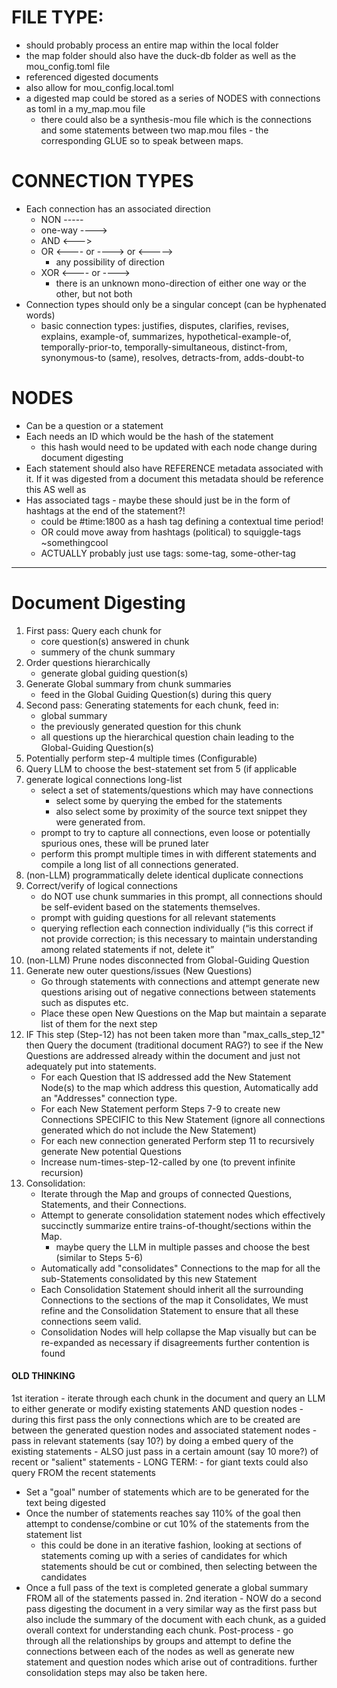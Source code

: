 


# FILE TYPE:
 - should probably process an entire map within the local folder 
 - the map folder should also have the duck-db folder as well as the mou_config.toml file
 - referenced digested documents
 - also allow for mou_config.local.toml
 - a digested map could be stored as a series of NODES with connections as toml
   in a my_map.mou file 
    - there could also be a synthesis-mou file which is the connections and some
      statements between two map.mou files - the corresponding GLUE so to speak
      between maps.

# CONNECTION TYPES
 - Each connection has an associated direction 
    - NON      -----
    - one-way  ---->
    - AND      <--->
    - OR       <---- or ----> or <----->
       - any possibility of direction
    - XOR      <---- or ---->
       - there is an unknown mono-direction of either one way or the other, but
         not both
 - Connection types should only be a singular concept (can be hyphenated words)
    - basic connection types: 
       justifies, disputes, clarifies, revises, explains, example-of, summarizes,
       hypothetical-example-of, temporally-prior-to, temporally-simultaneous,
       distinct-from, synonymous-to (same), resolves, detracts-from,
       adds-doubt-to

# NODES
 - Can be a question or a statement
 - Each needs an ID which would be the hash of the statement
    - this hash would need to be updated with each node change during document
      digesting
 - Each statement should also have REFERENCE metadata associated with it. If it
   was digested from a document this metadata should be reference this AS well
   as 
 - Has associated tags - maybe these should just be in the form of hashtags at
   the end of the statement?! 
     - could be #time:1800 as a hash tag defining a contextual time period!
     - OR could move away from hashtags (political) to squiggle-tags ~somethingcool 
     - ACTUALLY probably just use tags: some-tag, some-other-tag

-----------------------
# Document Digesting

1. First pass: Query each chunk for 
    - core question(s) answered in chunk
    - summery of the chunk summary
2. Order questions hierarchically
    - generate global guiding question(s)
3. Generate Global summary from chunk summaries
    - feed in the Global Guiding Question(s) during this query
4. Second pass: Generating statements for each chunk, feed in: 
    - global summary
    - the previously generated question for this chunk
    - all questions up the hierarchical question chain leading to the 
      Global-Guiding Question(s)
5. Potentially perform step-4 multiple times (Configurable)
6. Query LLM to choose the best-statement set from 5 (if applicable
7. generate logical connections long-list
    - select a set of statements/questions which may have connections
       - select some by querying the embed for the statements
       - also select some by proximity of the source text snippet they were
         generated from.
    - prompt to try to capture all connections, even loose or
      potentially spurious ones, these will be pruned later
    - perform this prompt multiple times in with different statements and
      compile a long list of all connections generated.
8. (non-LLM) programmatically delete identical duplicate connections
9. Correct/verify of logical connections 
    - do NOT use chunk summaries in this prompt, all connections should be
      self-evident based on the statements themselves.
    - prompt with guiding questions for all relevant statements
    - querying reflection each connection individually (“is this correct if not
      provide correction; is this necessary to maintain understanding among
      related statements if not, delete it”
10. (non-LLM) Prune nodes disconnected from Global-Guiding Question 
11. Generate new outer questions/issues (New Questions)
     - Go through statements with connections and attempt generate new questions
       arising out of negative connections between statements such as disputes etc. 
     - Place these open New Questions on the Map but maintain a separate list of
       them for the next step
12. IF This step (Step-12) has not been taken more than "max_calls_step_12" then
    Query the document (traditional document RAG?) to see if the New Questions
    are addressed already within the document and just not adequately put into
    statements.
     - For each Question that IS addressed add the New Statement Node(s) to the
       map which address this question, Automatically add an "Addresses"
       connection type.
     - For each New Statement perform Steps 7-9 to create new Connections
       SPECIFIC to this New Statement (ignore all connections generated which do
       not include the New Statement)
     - For each new connection generated Perform step 11 to recursively generate
       New potential Questions
     - Increase num-times-step-12-called by one (to prevent infinite recursion) 
13. Consolidation:
     - Iterate through the Map and groups of connected Questions, Statements,
       and their Connections. 
     - Attempt to generate consolidation statement nodes which effectively
       succinctly summarize entire trains-of-thought/sections within the Map. 
        - maybe query the LLM in multiple passes and choose the best (similar to
          Steps 5-6)
     - Automatically add "consolidates" Connections to the map for all the
       sub-Statements consolidated by this new Statement
     - Each Consolidation Statement should inherit all the surrounding
       Connections to the sections of the map it Consolidates, We must refine
       and the Consolidation Statement to ensure that all these connections seem
       valid.
     - Consolidation Nodes will help collapse the Map visually but can be
       re-expanded as necessary if disagreements further contention is found

#### OLD THINKING
  1st iteration - iterate through each chunk in the document and query an LLM to either
   generate or modify existing statements AND question nodes
    - during this first pass the only connections which are to be created are
      between the generated question nodes and associated statement nodes
    - pass in relevant statements (say 10?) by doing a embed query of the existing statements 
    - ALSO just pass in a certain amount (say 10 more?) of recent or "salient" statements
    - LONG TERM: - for giant texts could also query FROM the recent statements
 - Set a "goal" number of statements which are to be generated for the text
   being digested
 - Once the number of statements reaches say 110% of the goal then attempt to
   condense/combine or cut 10% of the statements from the statement list
    - this could be done in an iterative fashion, looking at sections of
      statements coming up with a series of candidates for which statements
      should be cut or combined, then selecting between the candidates
 - Once a full pass of the text is completed generate a global summary FROM all
   of the statements passed in. 
 2nd iteration - NOW do a second pass digesting the document in a very similar way as the
   first pass but also include the summary of the document with each chunk, as a
   guided overall context for understanding each chunk. 
 Post-process - go through all the relationships by groups and attempt to define the
   connections between each of the nodes as well as generate new statement and
   question nodes which arise out of contraditions. further consolidation steps
   may also be taken here. 
